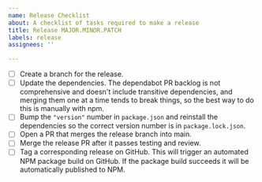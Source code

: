 ```yaml
---
name: Release Checklist
about: A checklist of tasks required to make a release
title: Release MAJOR.MINOR.PATCH
labels: release
assignees: ''

---
```


- [ ] Create a branch for the release.
- [ ] Update the dependencies. The dependabot PR backlog is not comprehensive and doesn't include transitive dependencies, and merging them one at a time tends to break things, so the best way to do this is manually with npm.
- [ ] Bump the `"version"` number in `package.json` and reinstall the dependencies so the correct version number is in `package.lock.json`.
- [ ] Open a PR that merges the release branch into main.
- [ ] Merge the release PR after it passes testing and review.
- [ ] Tag a corresponding release on GitHub. This will trigger an automated NPM package build on GitHub. If the package build succeeds it will be automatically published to NPM.
